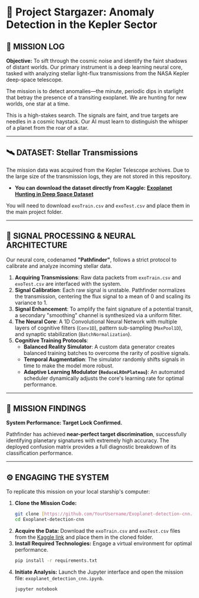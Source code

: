 # 🚀 Project Stargazer: Anomaly Detection in the Kepler Sector

## 🌌 MISSION LOG

**Objective:** To sift through the cosmic noise and identify the faint shadows of distant worlds. Our primary instrument is a deep learning neural core, tasked with analyzing stellar light-flux transmissions from the NASA Kepler deep-space telescope.

The mission is to detect anomalies—the minute, periodic dips in starlight that betray the presence of a transiting exoplanet. We are hunting for new worlds, one star at a time.

This is a high-stakes search. The signals are faint, and true targets are needles in a cosmic haystack. Our AI must learn to distinguish the whisper of a planet from the roar of a star.



---

## 🛰️ DATASET: Stellar Transmissions

The mission data was acquired from the Kepler Telescope archives. Due to the large size of the transmission logs, they are not stored in this repository.

* **You can download the dataset directly from Kaggle:**
    [**Exoplanet Hunting in Deep Space Dataset**](https://www.kaggle.com/datasets/keplersmachines/kepler-labelled-time-series-data)

You will need to download `exoTrain.csv` and `exoTest.csv` and place them in the main project folder.

---

## 📡 SIGNAL PROCESSING & NEURAL ARCHITECTURE

Our neural core, codenamed **"Pathfinder"**, follows a strict protocol to calibrate and analyze incoming stellar data.

1.  **Acquiring Transmissions**: Raw data packets from `exoTrain.csv` and `exoTest.csv` are interfaced with the system.
2.  **Signal Calibration**: Each raw signal is unstable. Pathfinder normalizes the transmission, centering the flux signal to a mean of 0 and scaling its variance to 1.
3.  **Signal Enhancement**: To amplify the faint signature of a potential transit, a secondary "smoothing" channel is synthesized via a uniform filter.
4.  **The Neural Core**: A 1D Convolutional Neural Network with multiple layers of cognitive filters (`Conv1D`), pattern sub-sampling (`MaxPool1D`), and synaptic stabilization (`BatchNormalization`).
5.  **Cognitive Training Protocols**:
    * **Balanced Reality Simulator**: A custom data generator creates balanced training batches to overcome the rarity of positive signals.
    * **Temporal Augmentation**: The simulator randomly shifts signals in time to make the model more robust.
    * **Adaptive Learning Modulator (`ReduceLROnPlateau`)**: An automated scheduler dynamically adjusts the core's learning rate for optimal performance.

---

## 🎯 MISSION FINDINGS

**System Performance: Target Lock Confirmed.**

Pathfinder has achieved **near-perfect target discrimination**, successfully identifying planetary signatures with extremely high accuracy. The deployed confusion matrix provides a full diagnostic breakdown of its classification performance.

---

## ⚙️ ENGAGING THE SYSTEM

To replicate this mission on your local starship's computer:

1.  **Clone the Mission Code:**
    ```bash
    git clone [https://github.com/YourUsername/Exoplanet-detection-cnn.git](https://github.com/YourUsername/Exoplanet-detection-cnn.git)
    cd Exoplanet-detection-cnn
    ```
2.  **Acquire the Data:** Download the `exoTrain.csv` and `exoTest.csv` files from the [Kaggle link](https://www.kaggle.com/datasets/keplersmachines/kepler-labelled-time-series-data) and place them in the cloned folder.
3.  **Install Required Technologies:**
    Engage a virtual environment for optimal performance.
    ```bash
    pip install -r requirements.txt
    ```
4.  **Initiate Analysis:**
    Launch the Jupyter interface and open the mission file: `exoplanet_detection_cnn.ipynb`.
    ```bash
    jupyter notebook
    ```
